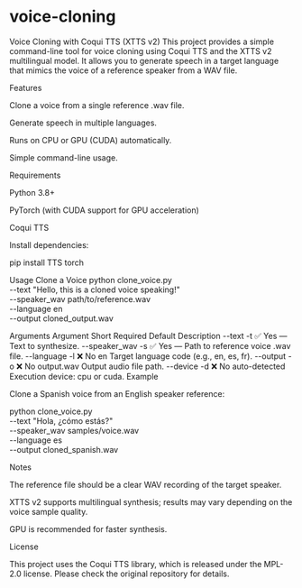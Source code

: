 # voice-cloning
Voice Cloning with Coqui TTS (XTTS v2)
This project provides a simple command-line tool for voice cloning using Coqui TTS
 and the XTTS v2 multilingual model.
It allows you to generate speech in a target language that mimics the voice of a reference speaker from a WAV file.

Features

Clone a voice from a single reference .wav file.

Generate speech in multiple languages.

Runs on CPU or GPU (CUDA) automatically.

Simple command-line usage.

Requirements

Python 3.8+

PyTorch
 (with CUDA support for GPU acceleration)

Coqui TTS

Install dependencies:

pip install TTS torch

Usage
Clone a Voice
python clone_voice.py \
    --text "Hello, this is a cloned voice speaking!" \
    --speaker_wav path/to/reference.wav \
    --language en \
    --output cloned_output.wav

Arguments
Argument	Short	Required	Default	Description
--text	-t	✅ Yes	—	Text to synthesize.
--speaker_wav	-s	✅ Yes	—	Path to reference voice .wav file.
--language	-l	❌ No	en	Target language code (e.g., en, es, fr).
--output	-o	❌ No	output.wav	Output audio file path.
--device	-d	❌ No	auto-detected	Execution device: cpu or cuda.
Example

Clone a Spanish voice from an English speaker reference:

python clone_voice.py \
    --text "Hola, ¿cómo estás?" \
    --speaker_wav samples/voice.wav \
    --language es \
    --output cloned_spanish.wav

Notes

The reference file should be a clear WAV recording of the target speaker.

XTTS v2 supports multilingual synthesis; results may vary depending on the voice sample quality.

GPU is recommended for faster synthesis.

License

This project uses the Coqui TTS
 library, which is released under the MPL-2.0 license.
Please check the original repository for details.
